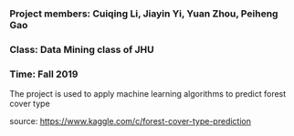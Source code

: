 ### Project members: Cuiqing Li, Jiayin Yi, Yuan Zhou, Peiheng Gao
### Class: Data Mining class of JHU
### Time: Fall 2019


The project is used to apply machine learning algorithms to predict forest cover type

source: https://www.kaggle.com/c/forest-cover-type-prediction
